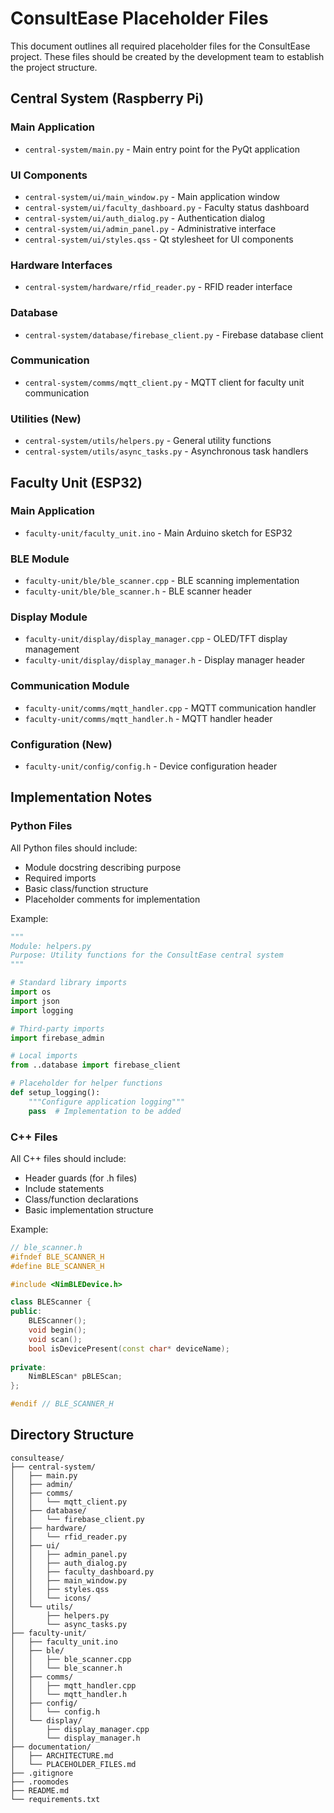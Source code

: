 # ConsultEase Placeholder Files

This document outlines all required placeholder files for the ConsultEase project. These files should be created by the development team to establish the project structure.

## Central System (Raspberry Pi)

### Main Application
- `central-system/main.py` - Main entry point for the PyQt application

### UI Components
- `central-system/ui/main_window.py` - Main application window
- `central-system/ui/faculty_dashboard.py` - Faculty status dashboard
- `central-system/ui/auth_dialog.py` - Authentication dialog
- `central-system/ui/admin_panel.py` - Administrative interface
- `central-system/ui/styles.qss` - Qt stylesheet for UI components

### Hardware Interfaces
- `central-system/hardware/rfid_reader.py` - RFID reader interface

### Database
- `central-system/database/firebase_client.py` - Firebase database client

### Communication
- `central-system/comms/mqtt_client.py` - MQTT client for faculty unit communication

### Utilities (New)
- `central-system/utils/helpers.py` - General utility functions
- `central-system/utils/async_tasks.py` - Asynchronous task handlers

## Faculty Unit (ESP32)

### Main Application
- `faculty-unit/faculty_unit.ino` - Main Arduino sketch for ESP32

### BLE Module
- `faculty-unit/ble/ble_scanner.cpp` - BLE scanning implementation
- `faculty-unit/ble/ble_scanner.h` - BLE scanner header

### Display Module
- `faculty-unit/display/display_manager.cpp` - OLED/TFT display management
- `faculty-unit/display/display_manager.h` - Display manager header

### Communication Module
- `faculty-unit/comms/mqtt_handler.cpp` - MQTT communication handler
- `faculty-unit/comms/mqtt_handler.h` - MQTT handler header

### Configuration (New)
- `faculty-unit/config/config.h` - Device configuration header

## Implementation Notes

### Python Files
All Python files should include:
- Module docstring describing purpose
- Required imports
- Basic class/function structure
- Placeholder comments for implementation

Example:
```python
"""
Module: helpers.py
Purpose: Utility functions for the ConsultEase central system
"""

# Standard library imports
import os
import json
import logging

# Third-party imports
import firebase_admin

# Local imports
from ..database import firebase_client

# Placeholder for helper functions
def setup_logging():
    """Configure application logging"""
    pass  # Implementation to be added
```

### C++ Files
All C++ files should include:
- Header guards (for .h files)
- Include statements
- Class/function declarations
- Basic implementation structure

Example:
```cpp
// ble_scanner.h
#ifndef BLE_SCANNER_H
#define BLE_SCANNER_H

#include <NimBLEDevice.h>

class BLEScanner {
public:
    BLEScanner();
    void begin();
    void scan();
    bool isDevicePresent(const char* deviceName);
    
private:
    NimBLEScan* pBLEScan;
};

#endif // BLE_SCANNER_H
```

## Directory Structure

```
consultease/
├── central-system/
│   ├── main.py
│   ├── admin/
│   ├── comms/
│   │   └── mqtt_client.py
│   ├── database/
│   │   └── firebase_client.py
│   ├── hardware/
│   │   └── rfid_reader.py
│   ├── ui/
│   │   ├── admin_panel.py
│   │   ├── auth_dialog.py
│   │   ├── faculty_dashboard.py
│   │   ├── main_window.py
│   │   ├── styles.qss
│   │   └── icons/
│   └── utils/
│       ├── helpers.py
│       └── async_tasks.py
├── faculty-unit/
│   ├── faculty_unit.ino
│   ├── ble/
│   │   ├── ble_scanner.cpp
│   │   └── ble_scanner.h
│   ├── comms/
│   │   ├── mqtt_handler.cpp
│   │   └── mqtt_handler.h
│   ├── config/
│   │   └── config.h
│   └── display/
│       ├── display_manager.cpp
│       └── display_manager.h
├── documentation/
│   ├── ARCHITECTURE.md
│   └── PLACEHOLDER_FILES.md
├── .gitignore
├── .roomodes
├── README.md
└── requirements.txt